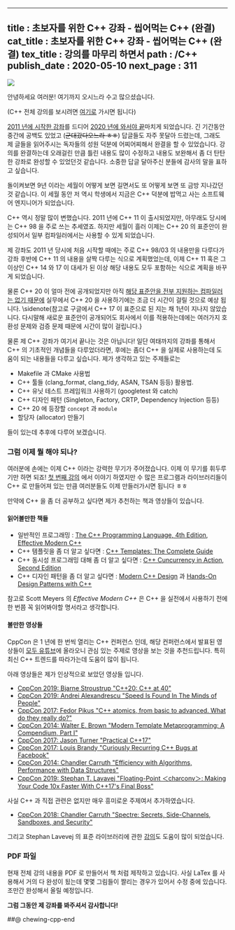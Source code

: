 -----------------
title : 초보자를 위한 C++ 강좌 - 씹어먹는 C++ (완결)
cat_title : 초보자를 위한 C++ 강좌 - 씹어먹는 C++ (완결)
tex_title : 강의를 마무리 하면서
path : /C++
publish_date : 2020-05-10
next_page : 311
-----------------

![](/img/ChewingCpplogo.png)

안녕하세요 여러분! 여기까지 오시느라 수고 많으셨습니다.

(C++ 전체 강의를 보시려면 [여기로](/135) 가시면 됩니다)

[2011 년에 시작한 강좌](/135)를 드디어 [2020 년에 와서야 끝](/310)마치게 되었습니다. 긴 기간동안 중간에 공백도 있었고 (~~군대갔다오느라 ㅎㅎ~~) 답글들도 자주 못달아 드렸는데, 그래도 제 글들을 읽어주시는 독자들의 성원 덕분에 어찌어찌해서 완결을 할 수 있었습니다. 강의를 완결하는데 오래걸린 만큼 틀린 내용도 많이 수정하고 내용도 보완해서 좀 더 탄탄한 강좌로 완성할 수 있었던것 같습니다. 소중한 답글 달아주신 분들에 감사의 말을 표하고 싶습니다.

돌이켜보면 9년 이라는 세월이 어떻게 보면 길면서도 또 어떻게 보면 또 금방 지나갔던 것 같습니다. 이 세월 동안 저 역시 학생에서 지금은 C++ 덕분에 밥먹고 사는 소프트웨어 엔지니어가 되었습니다. 

C++ 역시 정말 많이 변했습니다. 2011 년에 C++ 11 이 출시되었지만, 아무래도 당시에는 C++ 98 을 주로 쓰는 추세였죠. 하지만 세월이 흘러 이제는 C++ 20 의 표준안이 완성되어서 일부 컴파일러에서는 사용할 수 있게 되었습니다.

제 강좌도 2011 년 당시에 처음 시작할 때에는 주로 C++ 98/03 의 내용만을 다루다가 강좌 후반에 C++ 11 의 내용을 살짝 다루는 식으로 계획했었는데, 이제 C++ 11 혹은 그 이상인 C++ 14 와 17 이 대세가 된 이상 해당 내용도 모두 포함하는 식으로 계획을 바꾸게 되었습니다. 

물론 C++ 20 이 얼마 전에 공개되었지만 아직 [해당 표준안을 전부 지원하는 컴파일러는 없기 때문에](https://en.cppreference.com/w/cpp/compiler_support) 실무에서 C++ 20 을 사용하기에는 조금 더 시간이 걸릴 것으로 예상 됩니다. \sidenote{참고로 구글에서 C++ 17 이 표준으로 된 지는 채 1년이 지나지 않았습니다. 다시말해 새로운 표준안이 공개되어도 회사에서 이를 적용하는데에는 여러가지 호환성 문제와 검증 문제 때문에 시간이 많이 걸립니다.}

물론 제 C++ 강좌가 여기서 끝나는 것은 아닙니다! 일단 여태까지의 강좌를 통해서 C++ 의 기초적인 개념들을 다루었더라면, 후에는 좀더 C++ 을 실제로 사용하는데 도움이 되는 내용들을 다루고 싶습니다. 제가 생각하고 있는 주제들로는

* Makefile 과 CMake 사용법
* C++ 툴들 (clang_format, clang_tidy, ASAN, TSAN 등등) 활용법.
* C++ 유닛 테스트 프레임워크 사용하기 (googletest 와 catch)
* C++ 디자인 패턴 (Singleton, Factory, CRTP, Dependency Injection 등등)
* C++ 20 에 등장할 `concept` 과 `module`
* 할당자 (allocator) 만들기

들이 있는데 추후에 다루어 보겠습니다. 

### 그럼 이제 뭘 해야 되나?

여러분에 손에는 이제 C++ 이라는 강력한 무기가 주어졌습니다. 이제 이 무기를 휘두루기만 하면 되죠! [첫 번째 강의](/135) 에서 이야기 하였지만 수 많은 프로그램과 라이브러리들이 C++ 로 만들어져 있는 만큼 여러분들도 이제 만들러가시면 됩니다 ㅎㅎ

만약에 C++ 을 좀 더 공부하고 싶다면 제가 추천하는 책과 영상들이 있습니다.

#### 읽어볼만한 책들

* 일반적인 프로그래밍 : [The C++ Programming Language, 4th Edition](https://www.amazon.com/C-Programming-Language-4th/dp/0321563840), [Effective Modern C++](https://www.amazon.com/Effective-Modern-Specific-Ways-Improve-ebook/dp/B00PGCMGDQ/ref=sr_1_2?dchild=1&keywords=effective+c%2B%2B&qid=1589541739&sr=8-2)
* C++ 템플릿을 좀 더 알고 싶다면 : [C++ Templates: The Complete Guide](https://www.amazon.com/Templates-Complete-Guide-David-Vandevoorde-ebook/dp/B075MJNCCH/ref=sr_1_1?dchild=1&keywords=C%2B%2B+templates&qid=1589541715&sr=8-1)
* C++ 동시성 프로그래밍 대해 좀 더 알고 싶다면 : [C++ Cuncurrency in Action, Second Edition](https://www.amazon.com/C-Concurrency-Action-Second/dp/B082MS5SZW/ref=sr_1_3?dchild=1&keywords=concurrency+c%2B%2B&qid=1589541768&sr=8-3)
* C++ 디자인 패턴을 좀 더 알고 싶다면 : [Modern C++ Design](https://www.amazon.com/Modern-Design-Programming-Patterns-Depth-ebook/dp/B00AU3JUHG/ref=sr_1_4?dchild=1&keywords=design+pattern+c%2B%2B&qid=1589541844&sr=8-4) 과 [Hands-On Design Patterns with C++](https://www.amazon.com/Hands-Design-Patterns-reusable-maintainable-ebook/dp/B07FNVYSN4/ref=sr_1_5?dchild=1&keywords=design+pattern+c%2B%2B&qid=1589541881&sr=8-5)

참고로 Scott Meyers 의 *Effective Modern C++* 은 C++ 을 실전에서 사용하기 전에 한 번쯤 꼭 읽어봐야할 명서라고 생각합니다.

#### 볼만한 영상들

CppCon 은 1 년에 한 번씩 열리는 C++ 컨퍼런스 인데, 해당 컨퍼런스에서 발표된 영상들이 [모두 유튜브](https://www.youtube.com/channel/UCMlGfpWw-RUdWX_JbLCukXg)에 올라오니 관심 있는 주제로 영상을 보는 것을 추천드립니다. 특히 최신 C++ 트렌드를 따라가는데 도움이 많이 됩니다. 

아래 영상들은 제가 인상적으로 보았던 영상들 입니다.

* [CppCon 2019: Bjarne Stroustrup "C++20: C++ at 40"](https://www.youtube.com/watch?v=u_ij0YNkFUs)
* [CppCon 2019: Andrei Alexandrescu "Speed Is Found In The Minds of People"](https://www.youtube.com/watch?v=FJJTYQYB1JQ)
* [CppCon 2017: Fedor Pikus "C++ atomics, from basic to advanced. What do they really do?"](https://www.youtube.com/watch?v=ZQFzMfHIxng)
* [CppCon 2014: Walter E. Brown "Modern Template Metaprogramming: A Compendium, Part I"](https://www.youtube.com/watch?v=Am2is2QCvxY)
* [CppCon 2017: Jason Turner "Practical C++17"](https://www.youtube.com/watch?v=nnY4e4faNp0)
* [CppCon 2017: Louis Brandy "Curiously Recurring C++ Bugs at Facebook"](https://www.youtube.com/watch?v=lkgszkPnV8g)
* [CppCon 2014: Chandler Carruth "Efficiency with Algorithms, Performance with Data Structures"](https://www.youtube.com/watch?v=fHNmRkzxHWs)
* [CppCon 2019: Stephan T. Lavavej "Floating-Point ＜charconv＞: Making Your Code 10x Faster With C++17's Final Boss"](https://www.youtube.com/watch?v=4P_kbF0EbZM)

사실 C++ 과 직접 관련은 없지만 매우 흥미로운 주제여서 추가하였습니다. 

* [CppCon 2018: Chandler Carruth "Spectre: Secrets, Side-Channels, Sandboxes, and Security"](https://www.youtube.com/watch?v=_f7O3IfIR2k)

그리고 Stephan Lavevej 의 표준 라이브러리에 관한 [강의](https://channel9.msdn.com/Series/C9-Lectures-Stephan-T-Lavavej-Standard-Template-Library-STL-/C9-Lectures-Introduction-to-STL-with-Stephan-T-Lavavej)도 도움이 많이 되었습니다.

### PDF 파일

현재 전체 강의 내용을 PDF 로 만들어서 책 처럼 제작하고 있습니다. 사실 LaTex 를 사용해서 거의 다 완성이 됬는데 몇몇 그림들이 짤리는 경우가 있어서 수정 중에 있습니다. 조만간 완성해서 올릴 예정입니다.

**그럼 그동안 제 강좌를 봐주셔서 감사합니다!**

##@ chewing-cpp-end